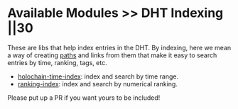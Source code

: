 # Available Modules >> DHT Indexing ||30

These are libs that help index entries in the DHT. By indexing, here we mean a way of creating [paths](https://holochain-gym.github.io/developers/intermediate/paths/) and links from them that make it easy to search entries by time, ranking, tags, etc.

- [holochain-time-index](https://github.com/holochain-open-dev/holochain-time-index): index and search by time range.
- [ranking-index](https://github.com/holochain-open-dev/ranking-index): index and search by numerical ranking.

Please put up a PR if you want yours to be included!